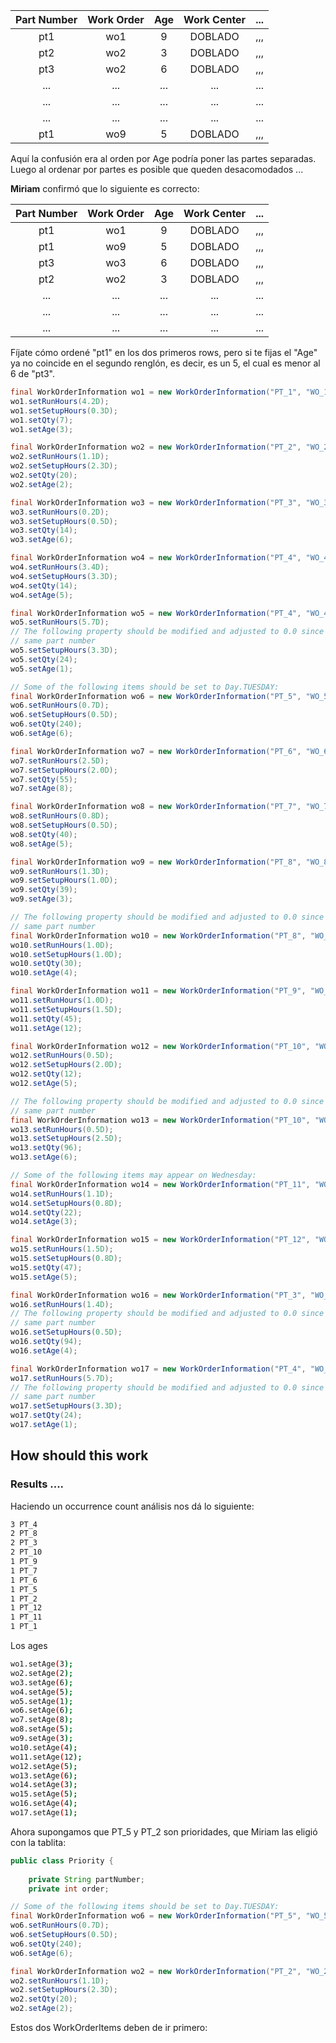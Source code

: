 |Part Number|Work Order|Age|Work Center|...|
|:----------:|:-----:|:---:|:-----:|:---:|
|pt1       | wo1       |9|DOBLADO|,,,|
|pt2       | wo2       |3|DOBLADO|,,,|
|pt3       | wo2       |6|DOBLADO|,,,|
|...       | ...       |...|...|...|
|...       | ...       |...|...|...|
|...       | ...       |...|...|...|
|pt1       | wo9       |5|DOBLADO|,,,|

Aquí la confusión era al orden por Age podría poner las partes separadas.
Luego al ordenar por partes es posible que queden desacomodados ...

**Miriam** confirmó que lo siguiente es correcto:

|Part Number|Work Order|Age|Work Center|...|
|:----------:|:-----:|:---:|:-----:|:---:|
|pt1       | wo1       |9|DOBLADO|,,,|
|pt1       | wo9       |5|DOBLADO|,,,|
|pt3       | wo3       |6|DOBLADO|,,,|
|pt2       | wo2       |3|DOBLADO|,,,|
|...       | ...       |...|...|...|
|...       | ...       |...|...|...|
|...       | ...       |...|...|...|

Fíjate cómo ordené "pt1" en los dos primeros rows, pero si te fijas el "Age" ya no coincide en el segundo renglón, es decir, es un 5, el cual es menor al 6 de "pt3". 

```java
final WorkOrderInformation wo1 = new WorkOrderInformation("PT_1", "WO_1");
wo1.setRunHours(4.2D);
wo1.setSetupHours(0.3D);
wo1.setQty(7);
wo1.setAge(3);
```

```java
final WorkOrderInformation wo2 = new WorkOrderInformation("PT_2", "WO_2");
wo2.setRunHours(1.1D);
wo2.setSetupHours(2.3D);
wo2.setQty(20);
wo2.setAge(2);
```

```java
final WorkOrderInformation wo3 = new WorkOrderInformation("PT_3", "WO_3");
wo3.setRunHours(0.2D);
wo3.setSetupHours(0.5D);
wo3.setQty(14);
wo3.setAge(6);
```

```java
final WorkOrderInformation wo4 = new WorkOrderInformation("PT_4", "WO_4");
wo4.setRunHours(3.4D);
wo4.setSetupHours(3.3D);
wo4.setQty(14);
wo4.setAge(5);
```

```java
final WorkOrderInformation wo5 = new WorkOrderInformation("PT_4", "WO_4");
wo5.setRunHours(5.7D);
// The following property should be modified and adjusted to 0.0 since the previous item shares the
// same part number
wo5.setSetupHours(3.3D);
wo5.setQty(24);
wo5.setAge(1);
```

```java
// Some of the following items should be set to Day.TUESDAY:
final WorkOrderInformation wo6 = new WorkOrderInformation("PT_5", "WO_5");
wo6.setRunHours(0.7D);
wo6.setSetupHours(0.5D);
wo6.setQty(240);
wo6.setAge(6);
```

```java
final WorkOrderInformation wo7 = new WorkOrderInformation("PT_6", "WO_6");
wo7.setRunHours(2.5D);
wo7.setSetupHours(2.0D);
wo7.setQty(55);
wo7.setAge(8);
```

```java
final WorkOrderInformation wo8 = new WorkOrderInformation("PT_7", "WO_7");
wo8.setRunHours(0.8D);
wo8.setSetupHours(0.5D);
wo8.setQty(40);
wo8.setAge(5);
```

```java
final WorkOrderInformation wo9 = new WorkOrderInformation("PT_8", "WO_8");
wo9.setRunHours(1.3D);
wo9.setSetupHours(1.0D);
wo9.setQty(39);
wo9.setAge(3);
```

```java
// The following property should be modified and adjusted to 0.0 since the previous item shares the
// same part number
final WorkOrderInformation wo10 = new WorkOrderInformation("PT_8", "WO_8");
wo10.setRunHours(1.0D);
wo10.setSetupHours(1.0D);
wo10.setQty(30);
wo10.setAge(4);
```

```java
final WorkOrderInformation wo11 = new WorkOrderInformation("PT_9", "WO_9");
wo11.setRunHours(1.0D);
wo11.setSetupHours(1.5D);
wo11.setQty(45);
wo11.setAge(12);
```

```java
final WorkOrderInformation wo12 = new WorkOrderInformation("PT_10", "WO_10");
wo12.setRunHours(0.5D);
wo12.setSetupHours(2.0D);
wo12.setQty(12);
wo12.setAge(5);
```

```java
// The following property should be modified and adjusted to 0.0 since the previous item shares the
// same part number
final WorkOrderInformation wo13 = new WorkOrderInformation("PT_10", "WO_11");
wo13.setRunHours(0.5D);
wo13.setSetupHours(2.5D);
wo13.setQty(96);
wo13.setAge(6);
```

```java
// Some of the following items may appear on Wednesday:
final WorkOrderInformation wo14 = new WorkOrderInformation("PT_11", "WO_12");
wo14.setRunHours(1.1D);
wo14.setSetupHours(0.8D);
wo14.setQty(22);
wo14.setAge(3);
```

```java
final WorkOrderInformation wo15 = new WorkOrderInformation("PT_12", "WO_13");
wo15.setRunHours(1.5D);
wo15.setSetupHours(0.8D);
wo15.setQty(47);
wo15.setAge(5);
```

```java
final WorkOrderInformation wo16 = new WorkOrderInformation("PT_3", "WO_3");
wo16.setRunHours(1.4D);
// The following property should be modified and adjusted to 0.0 since the previous item shares the
// same part number
wo16.setSetupHours(0.5D);
wo16.setQty(94);
wo16.setAge(4);
```

```java
final WorkOrderInformation wo17 = new WorkOrderInformation("PT_4", "WO_4");
wo17.setRunHours(5.7D);
// The following property should be modified and adjusted to 0.0 since the previous item shares the
// same part number
wo17.setSetupHours(3.3D);
wo17.setQty(24);
wo17.setAge(1);
```

## How should this work

### Results ....

Haciendo un occurrence count análisis nos dá lo siguiente:
```bash
3 PT_4
2 PT_8
2 PT_3
2 PT_10
1 PT_9
1 PT_7
1 PT_6
1 PT_5
1 PT_2
1 PT_12
1 PT_11
1 PT_1
```

Los ages

```bash
wo1.setAge(3);
wo2.setAge(2);
wo3.setAge(6);
wo4.setAge(5);
wo5.setAge(1);
wo6.setAge(6);
wo7.setAge(8);
wo8.setAge(5);
wo9.setAge(3);
wo10.setAge(4);
wo11.setAge(12);
wo12.setAge(5);
wo13.setAge(6);
wo14.setAge(3);
wo15.setAge(5);
wo16.setAge(4);
wo17.setAge(1);
```

Ahora supongamos que PT_5 y PT_2 son prioridades, que Miriam las eligió con la tablita:

```java
public class Priority {
    
    private String partNumber;
    private int order;
```

```java
// Some of the following items should be set to Day.TUESDAY:
final WorkOrderInformation wo6 = new WorkOrderInformation("PT_5", "WO_5");
wo6.setRunHours(0.7D);
wo6.setSetupHours(0.5D);
wo6.setQty(240);
wo6.setAge(6);
```

```java
final WorkOrderInformation wo2 = new WorkOrderInformation("PT_2", "WO_2");
wo2.setRunHours(1.1D);
wo2.setSetupHours(2.3D);
wo2.setQty(20);
wo2.setAge(2);
```

Estos dos WorkOrderItems deben de ir primero:

